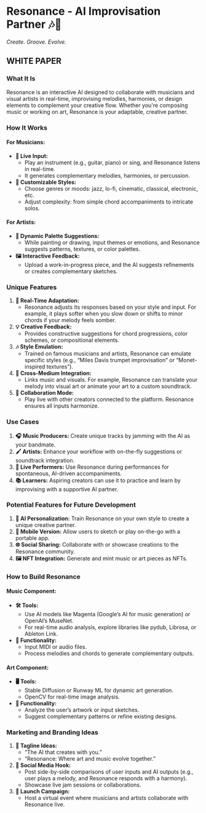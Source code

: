 # Resonance - AI Improvisation Partner 🎶🎨  
*Create. Groove. Evolve.*

## WHITE PAPER

### What It Is
Resonance is an interactive AI designed to collaborate with musicians and visual artists in real-time, improvising melodies, harmonies, or design elements to complement your creative flow. Whether you're composing music or working on art, Resonance is your adaptable, creative partner.

### How It Works

#### For Musicians:
- **🎸 Live Input:**
  - Play an instrument (e.g., guitar, piano) or sing, and Resonance listens in real-time.
  - It generates complementary melodies, harmonies, or percussion.
- **🎼 Customizable Styles:**
  - Choose genres or moods: jazz, lo-fi, cinematic, classical, electronic, etc.
  - Adjust complexity: from simple chord accompaniments to intricate solos.

#### For Artists:
- **🎨 Dynamic Palette Suggestions:**
  - While painting or drawing, input themes or emotions, and Resonance suggests patterns, textures, or color palettes.
- **🖼️ Interactive Feedback:**
  - Upload a work-in-progress piece, and the AI suggests refinements or creates complementary sketches.

### Unique Features
1. **🔄 Real-Time Adaptation:**
   - Resonance adjusts its responses based on your style and input. For example, it plays softer when you slow down or shifts to minor chords if your melody feels somber.
2. **💡 Creative Feedback:**
   - Provides constructive suggestions for chord progressions, color schemes, or compositional elements.
3. **🎶 Style Emulation:**
   - Trained on famous musicians and artists, Resonance can emulate specific styles (e.g., “Miles Davis trumpet improvisation” or “Monet-inspired textures”).
4. **🔗 Cross-Medium Integration:**
   - Links music and visuals. For example, Resonance can translate your melody into visual art or animate your art to a custom soundtrack.
5. **🤝 Collaboration Mode:**
   - Play live with other creators connected to the platform. Resonance ensures all inputs harmonize.

### Use Cases
1. **🎧 Music Producers:** Create unique tracks by jamming with the AI as your bandmate.
2. **🖌️ Artists:** Enhance your workflow with on-the-fly suggestions or soundtrack integration.
3. **🎤 Live Performers:** Use Resonance during performances for spontaneous, AI-driven accompaniments.
4. **📚 Learners:** Aspiring creators can use it to practice and learn by improvising with a supportive AI partner.

### Potential Features for Future Development
1. **🧠 AI Personalization:** Train Resonance on your own style to create a unique creative partner.
2. **📱 Mobile Version:** Allow users to sketch or play on-the-go with a portable app.
3. **🌐 Social Sharing:** Collaborate with or showcase creations to the Resonance community.
4. **🖼️ NFT Integration:** Generate and mint music or art pieces as NFTs.

### How to Build Resonance

#### Music Component:
- **🛠️ Tools:**
  - Use AI models like Magenta (Google’s AI for music generation) or OpenAI’s MuseNet.
  - For real-time audio analysis, explore libraries like pydub, Librosa, or Ableton Link.
- **🔧 Functionality:**
  - Input MIDI or audio files.
  - Process melodies and chords to generate complementary outputs.

#### Art Component:
- **🖥️ Tools:**
  - Stable Diffusion or Runway ML for dynamic art generation.
  - OpenCV for real-time image analysis.
- **🔧 Functionality:**
  - Analyze the user’s artwork or input sketches.
  - Suggest complementary patterns or refine existing designs.

### Marketing and Branding Ideas
1. **📢 Tagline Ideas:**
   - “The AI that creates with you.”
   - “Resonance: Where art and music evolve together.”
2. **📱 Social Media Hook:**
   - Post side-by-side comparisons of user inputs and AI outputs (e.g., user plays a melody, and Resonance responds with a harmony).
   - Showcase live jam sessions or collaborations.
3. **🎉 Launch Campaign:**
   - Host a virtual event where musicians and artists collaborate with Resonance live.
